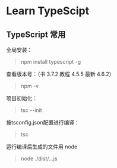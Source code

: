# Learn TypeScipt

## TypeScript 常用

全局安装：  
> npm install typescript -g

查看版本号：（书 3.7.2 教程 4.5.5 最新 4.6.2）  
> npm -v

项目初始化：  
> tsc --init

按tsconfig.json配置进行编译：
> tsc

运行编译后生成的文件用 node
> node ./dist/...js
